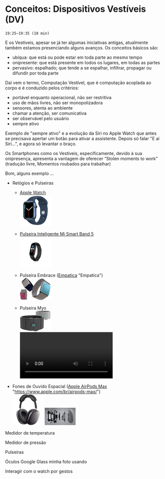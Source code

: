 # Conceitos: Dispositivos Vestíveis (DV)

    19:25~19:35 (10 min)  

E os Vestíveis, apesar se já ter algumas iniciativas antigas, atualmente também estamos presenciando alguns avanços. Os conceitos básicos são:

- ubíqua: que está ou pode estar em toda parte ao mesmo tempo  
- onipresente: que está presente em todos os lugares, em todas as partes  
- pervasivo: espalhado; que tende a se espalhar, infiltrar, propagar ou difundir por toda parte  

Daí vem o termo, Computação Vestível, que é computação acoplada ao corpo e é conduzido pelos critérios:

- portável enquanto operacional, não ser restritiva  
- uso de mãos livres, não ser monopolizadora  
- sensores, atenta ao ambiente  
- chamar a atenção, ser comunicativa  
- ser observável pelo usuário  
- sempre ativo  

Exemplo de "sempre ativo" e a evolução da Siri no Apple Watch que antes se precisava apertar um botão para ativar a assistente. Depois só falar "E aí Siri...", e agora só levantar o braço.  

Os Smartphones como os Vestíveis, especificamente, devido à sua onipresença, apresenta a vantagem de oferecer “Stolen moments to work” (tradução livre, Momentos roubados para trabalhar)   

Bom, alguns exemplo ...

- Relógios e Pulseiras
  - [Apple Watch](<https://www.apple.com/br/watch/?afid=p238%7CsY3xpZTe6-dc_mtid_1870765e38482_pcrid_587962401790_pgrid_121684992424_&cid=aos-br-kwgo-watch--slid---product-> "Apple Watch")  
![Apple Watch](./DispositivosVestiveis_imgs/AppleWatch.png "Apple Watch")  

  - [Pulseira Inteligente Mi Smart Band 5](<https://xiaomidobrasil.com/products/mi-smart-band-5-versao-global?_pos=1&_sid=69c651e06&_ss=r&variant=36268456476837&gclid=CjwKCAjwur-SBhB6EiwA5sKtjnmwPjnyFjfCK2l7M56I_tqHxQv4-203etsFEbZeTrg_btUiF_4cyBoCdN4QAvD_BwE> "Pulseira Inteligente Mi Smart Band 5")  
![Pulseira Mi](./DispositivosVestiveis_imgs/BracaderiraMI.png "Pulseira Mi")  

  - Pulseira Embrace ([Empatica](<https://www.empatica.com/>) "Empatica")  
![Pulseira Embrace](./DispositivosVestiveis_imgs/BracaderiraEmbrace.png "Pulseira Embrace")  

  - Pulseira Myo  
![Pulseira Myo](./DispositivosVestiveis_imgs/BracaderiraMyo.png "Pulseira Myo")  
![Pulseira Myo Dalton](../HardwareExemplos/ExemplosInternos/BracadeiraMyo.mov  "Pulseira Myo Dalton")  

- Fones de Ouvido Espacial ([Apple AirPods Max](<https://www.apple.com/br/airpods-max/>) "https://www.apple.com/br/airpods-max/")  
![Apple AirPods Max](./DispositivosVestiveis_imgs/AppleAirPodsMax.png "Apple AirPods Max")
![Apple AirPods Max](./DispositivosVestiveis_imgs/AppleAirPodsMax_Interno.png "Apple AirPods Max")  

Medidor de temperatura

Medidor de pressão

Pulseiras 

Óculos Google Glass
minha foto usando

Interagir com o watch por gestos